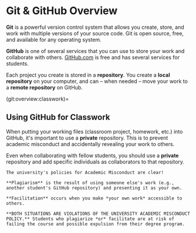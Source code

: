 # Git & GitHub Overview

**Git** is a powerful version control system that allows you create, store, and work with multiple versions of your source code. Git is open source, free, and available for any operating system.

**GitHub** is one of several services that you can use to store your work and collaborate with others. [GitHub.com](https://github.com) is free and has several services for students.

Each project you create is stored in a **repository**. You create a **local repository** on your computer, and can – when needed – move your work to a **remote repository** on GitHub.

(git:overview:classwork)=
## Using GitHub for Classwork
When putting your working files (classroom project, homework, etc.) into GitHub, it's important to use a **private** repository. This is to prevent academic misconduct and accidentally revealing your work to others.

Even when collaborating with fellow students, you should use a **private** repository and add specific individuals as collaborators to that repository.

```{important}
The university's policies for Academic Misconduct are clear!

**Plagiarism** is the result of using someone else's work (e.g., another student's GitHub repository) and presenting it as your own.

**Facilitation** occurs when you make *your own work* accessible to others.

**BOTH SITUATIONS ARE VIOLATIONS OF THE UNIVERSITY ACADEMIC MISCONDUCT POLICY.** Students who plagiarize *or* facilitate are at risk of failing the course and possible expulsion from their degree program.
```